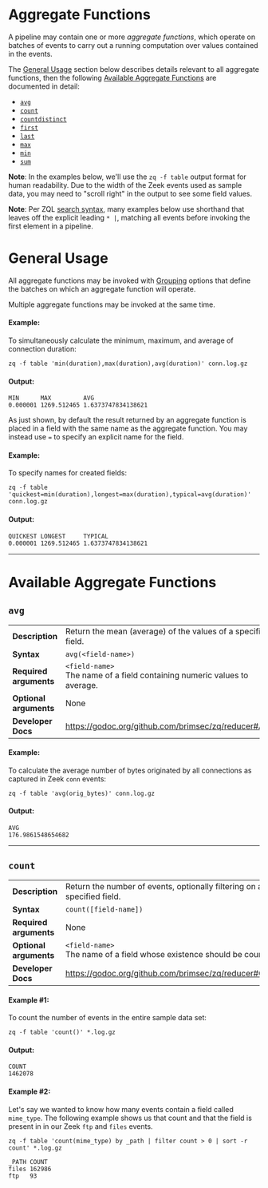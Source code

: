 # Aggregate Functions

A pipeline may contain one or more _aggregate functions_, which operate on
batches of events to carry out a running computation over values contained in
the events.

The [General Usage](#general-usage) section below describes details
relevant to all aggregate functions, then the following
[Available Aggregate Functions](#available-aggregate-functions) are
documented in detail:

* [`avg`](#avg)
* [`count`](#count)
* [`countdistinct`](#countdistinct)
* [`first`](#first)
* [`last`](#last)
* [`max`](#max)
* [`min`](#min)
* [`sum`](#sum)

**Note**: In the examples below, we'll use the `zq -f table` output format for human readability. Due to the width of the Zeek events used as sample data, you may need to "scroll right" in the output to see some field values.

**Note**: Per ZQL [search syntax](../search-syntax/README.md), many examples below use shorthand that leaves off the explicit leading `* |`, matching all events before invoking the first element in a pipeline.

# General Usage

All aggregate functions may be invoked with [Grouping](../Grouping/README.md)
options that define the batches on which an aggregate function will operate.

Multiple aggregate functions may be invoked at the same time.

#### Example:

To simultaneously calculate the minimum, maximum, and average of connection
duration:

```zq-command
zq -f table 'min(duration),max(duration),avg(duration)' conn.log.gz
```

#### Output:
```zq-output
MIN      MAX         AVG
0.000001 1269.512465 1.6373747834138621
```

As just shown, by default the result returned by an aggregate function is
placed in a field with the same name as the aggregate function. You may
instead use `=` to specify an explicit name for the field.

#### Example:

To specify names for created fields:

```zq-command
zq -f table 'quickest=min(duration),longest=max(duration),typical=avg(duration)' conn.log.gz
```

#### Output:
```zq-output
QUICKEST LONGEST     TYPICAL
0.000001 1269.512465 1.6373747834138621
```

---

# Available Aggregate Functions

## `avg`

|                           |                                                                |
| ------------------------- | -------------------------------------------------------------- |
| **Description**           | Return the mean (average) of the values of a specified field.  | 
| **Syntax**                | `avg(<field-name>)`                                            |
| **Required<br>arguments** | `<field-name>`<br>The name of a field containing numeric values to average. |
| **Optional<br>arguments** | None                                                           |
| **Developer Docs**        | https://godoc.org/github.com/brimsec/zq/reducer#Avg            |

#### Example:

To calculate the average number of bytes originated by all connections as
captured in Zeek `conn` events:

```zq-command
zq -f table 'avg(orig_bytes)' conn.log.gz
```

#### Output:
```zq-output
AVG
176.9861548654682
```

---

## `count`

|                           |                                                                |
| ------------------------- | -------------------------------------------------------------- |
| **Description**           | Return the number of events, optionally filtering on a specified field. |
| **Syntax**                | `count([field-name])`                                          |
| **Required<br>arguments** | None                                                           |
| **Optional<br>arguments** | `<field-name>`<br>The name of a field whose existence should be counted. |
| **Developer Docs**        | https://godoc.org/github.com/brimsec/zq/reducer#Count          |

#### Example #1:

To count the number of events in the entire sample data set:

```zq-command
zq -f table 'count()' *.log.gz
```

#### Output:
```zq-output
COUNT
1462078
```

#### Example #2:

Let's say we wanted to know how many events contain a field called `mime_type`.
The following example shows us that count and that the field is present in
in our Zeek `ftp` and `files` events.

```zq-command
zq -f table 'count(mime_type) by _path | filter count > 0 | sort -r count' *.log.gz
```

```zq-output
_PATH COUNT
files 162986
ftp   93
```
